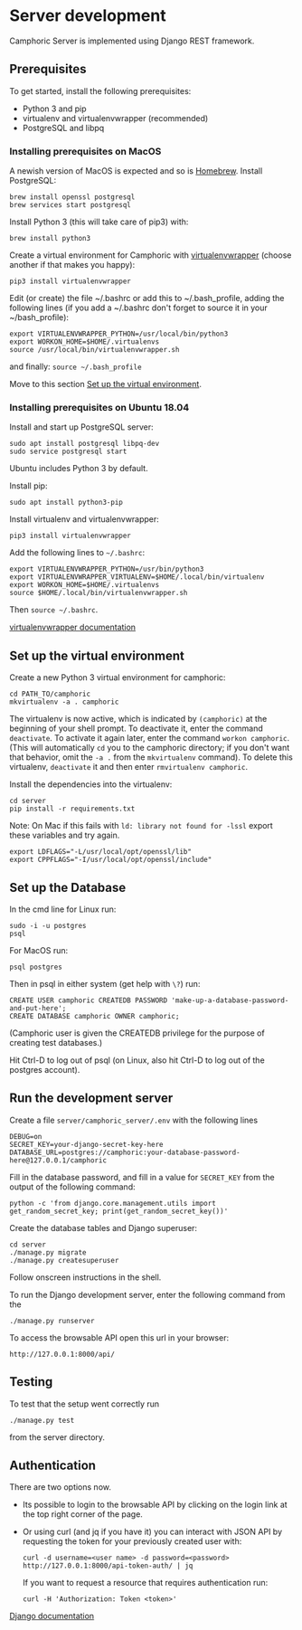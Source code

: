 # Server development

Camphoric Server is implemented using Django REST framework.

## Prerequisites

To get started, install the following prerequisites:

- Python 3 and pip
- virtualenv and virtualenvwrapper (recommended)
- PostgreSQL and libpq

### Installing prerequisites on MacOS

A newish version of MacOS is expected and so is [Homebrew](https://brew.sh/).
Install PostgreSQL:
```
brew install openssl postgresql
brew services start postgresql
```

Install Python 3 (this will take care of pip3) with:
```
brew install python3
```

Create a virtual environment for Camphoric with [virtualenvwrapper](https://virtualenvwrapper.readthedocs.io/en/latest/) (choose another if that makes you happy):
```
pip3 install virtualenvwrapper
```
Edit (or create) the file ~/.bashrc or add this to ~/.bash_profile, adding the following lines (if you add a ~/.bashrc don't forget to source it in your ~/bash_profile):
```
export VIRTUALENVWRAPPER_PYTHON=/usr/local/bin/python3
export WORKON_HOME=$HOME/.virtualenvs
source /usr/local/bin/virtualenvwrapper.sh
```
and finally: `source ~/.bash_profile`

Move to this section [Set up the virtual environment](#set-up-the-virtual-environment).

### Installing prerequisites on Ubuntu 18.04

Install and start up PostgreSQL server:
```
sudo apt install postgresql libpq-dev
sudo service postgresql start
```

Ubuntu includes Python 3 by default.

Install pip:
```
sudo apt install python3-pip
```

Install virtualenv and virtualenvwrapper:
```
pip3 install virtualenvwrapper
```

Add the following lines to `~/.bashrc`:
```
export VIRTUALENVWRAPPER_PYTHON=/usr/bin/python3
export VIRTUALENVWRAPPER_VIRTUALENV=$HOME/.local/bin/virtualenv
export WORKON_HOME=$HOME/.virtualenvs
source $HOME/.local/bin/virtualenvwrapper.sh
```

Then `source ~/.bashrc`.

[virtualenvwrapper documentation](https://virtualenvwrapper.readthedocs.io/en/latest/index.html)

## Set up the virtual environment

Create a new Python 3 virtual environment for camphoric:
```
cd PATH_TO/camphoric
mkvirtualenv -a . camphoric
```

The virtualenv is now active, which is indicated by `(camphoric)` at the
beginning of your shell prompt. To deactivate it, enter the command
`deactivate`. To activate it again later, enter the command `workon camphoric`.
(This will automatically `cd` you to the camphoric directory; if you don't want
that behavior, omit the `-a .` from the `mkvirtualenv` command). To delete this
virtualenv, `deactivate` it and then enter `rmvirtualenv camphoric`.

Install the dependencies into the virtualenv:
```
cd server
pip install -r requirements.txt
```
Note: On Mac if this fails with `ld: library not found for -lssl` export these variables and try again.
```
export LDFLAGS="-L/usr/local/opt/openssl/lib"
export CPPFLAGS="-I/usr/local/opt/openssl/include"
```

## Set up the Database
In the cmd line
for Linux run:
```
sudo -i -u postgres
psql
```
For MacOS run:
```
psql postgres
```
Then in psql in either system (get help with `\?`) run:
```
CREATE USER camphoric CREATEDB PASSWORD 'make-up-a-database-password-and-put-here';
CREATE DATABASE camphoric OWNER camphoric;
```
(Camphoric user is given the CREATEDB privilege for the purpose of creating test databases.)

Hit Ctrl-D to log out of psql (on Linux, also hit Ctrl-D to log out of the
postgres account).

## Run the development server

Create a file `server/camphoric_server/.env` with the following lines
```
DEBUG=on
SECRET_KEY=your-django-secret-key-here
DATABASE_URL=postgres://camphoric:your-database-password-here@127.0.0.1/camphoric
```
Fill in the database password, and fill in a value for `SECRET_KEY` from the
output of the following command:
```
python -c 'from django.core.management.utils import get_random_secret_key; print(get_random_secret_key())'
```

Create the database tables and Django superuser:
```
cd server
./manage.py migrate
./manage.py createsuperuser
```
Follow onscreen instructions in the shell.

To run the Django development server, enter the following command from the
```
./manage.py runserver
```
To access the browsable API open this url in your browser:
```
http://127.0.0.1:8000/api/
```

## Testing

To test that the setup went correctly run
```
./manage.py test
```
from the server directory.

## Authentication

There are two options now.
* Its possible to login to the browsable API by clicking on the login link at the top right corner of the page.

* Or using curl (and jq if you have it) you can interact with JSON API by requesting the token for your previously created user with:
	```
	curl -d username=<user name> -d password=<password> http://127.0.0.1:8000/api-token-auth/ | jq
	```
	If you want to request a resource that requires authentication run:
	```
	curl -H 'Authorization: Token <token>'
	```



[Django documentation](https://docs.djangoproject.com/en/2.2/)
